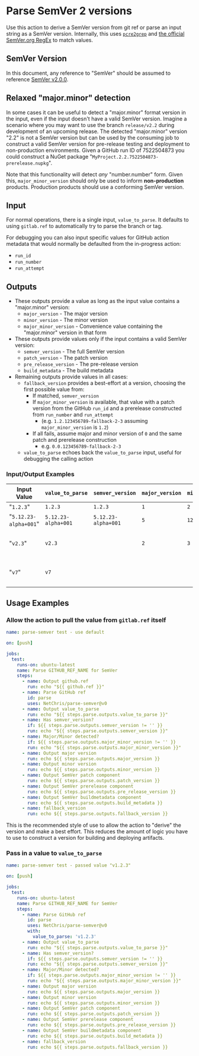 # Parse SemVer 2 versions

Use this action to derive a SemVer version from git ref or parse an input string as a SemVer version.  Internally, this uses [`pcre2grep`](https://www.pcre.org/current/doc/html/pcre2grep.html) and [the official SemVer.org RegEx](https://semver.org/#is-there-a-suggested-regular-expression-regex-to-check-a-semver-string) to match values.

## SemVer Version

In this document, any reference to "SemVer" should be assumed to reference [SemVer v2.0.0](https://semver.org/spec/v2.0.0.html).

## Relaxed "major.minor" detection

In some cases it can be useful to detect a "major.minor" format version in the input, even if the input doesn't have a valid SemVer version.  Imagine a scenario where you may want to use the branch `release/v2.2` during development of an upcoming release.  The detected "major.minor" version "2.2" is not a SemVer version but can be used by the consuming job to construct a valid SemVer version for pre-release testing and deployment to non-production environments.  Given a GitHub run ID of 7522504873 you could construct a NuGet package "`MyProject.2.2.7522504873-prerelease.nupkg`".

Note that this functionality will detect _any_ "number.number" form.  Given this, `major_minor_version` should only be used to inform **non-production** products.  Production products should use a conforming SemVer version.

## Input

For normal operations, there is a single input, `value_to_parse`.  It defaults to using `gitlab.ref` to automatically try to parse the branch or tag.

For debugging you can also input specific values for GitHub action metadata that would normally be defaulted from the in-progress action:

- `run_id`
- `run_number`
- `run_attempt`

## Outputs

- These outputs provide a value as long as the input value contains a "major.minor" version:
  - `major_version` - The major version
  - `minor_version` - The minor version
  - `major_minor_version` - Convenience value containing the "major.minor" version in that form
- These outputs provide values only if the input contains a valid SemVer version:
  - `semver_version` - The full SemVer version
  - `patch_version` - The patch version
  - `pre_release_version` - The pre-release version
  - `build_metadata` - The build metadata
- Remaining outputs provide values in all cases:
  - `fallback_version` provides a best-effort at a version, choosing the first possible value from:
    - If matched, `semver_version`
    - If `major_minor_version` is available, that value with a patch version from the GitHub `run_id` and a prerelease constructed from `run_number` and `run_attempt`
      -  (e.g. `1.2.123456789-fallback-2-3` assuming `major_minor_version` is `1.2`)
    - If all fails, assume major and minor version of `0` and the same patch and prerelease construction
      -  e.g. `0.0.123456789-fallback-2-3`
  - `value_to_parse` echoes back the `value_to_parse` input, useful for debugging the calling action

### Input/Output Examples

| Input Value           | `value_to_parse`    | `semver_version`            | `major_version` | `minor_version` | `major_minor_version` | `patch_version` | `pre_release_version` | `build_metadata` | `fallback_version`                                    |
| ---                   | ---                 | ---                         | ---             | ---             | ---                   | ---             | ---                   | ---              | ---                                                   |
| "`1.2.3`"             | `1.2.3`             | `1.2.3`                     | `1`             | `2`             | `1.2`                 | `3`             | _<EMPTY>_             | _<EMPTY>_        | `1.2.3`                                               |
| "`5.12.23-alpha+001`" | `5.12.23-alpha+001` | `5.12.23-alpha+001`         | `5`             | `12`            | `5.12`                | `23`            | `alpha`               | `001`            | `5.12.23-alpha+001`                                   |
| "`v2.3`"              | `v2.3`              | _<EMPTY>_                   | `2`             | `3`             | `2.3`                 | _<EMPTY>_       | _<EMPTY>_             | _<EMPTY>_`       | `2.3.123456789-fallback-2-3` (sample GH run metadata) |
| "`v7`"                | `v7`                | _<EMPTY>_                   | _<EMPTY>_       | _<EMPTY>_       | _<EMPTY>_             | _<EMPTY>_       | _<EMPTY>_             | _<EMPTY>_`       | `0.0.123456789-fallback-2-3` (sample GH run metadata) |

## Usage Examples

### Allow the action to pull the value from `gitlab.ref` itself

``` yaml
name: parse-semver test - use default

on: [push]

jobs:
  test:
    runs-on: ubuntu-latest
    name: Parse GITHUB_REF_NAME for SemVer
    steps:
      - name: Output github.ref
        run: echo "${{ github.ref }}"
      - name: Parse GitHub ref
        id: parse
        uses: NetChris/parse-semver@v0
      - name: Output value_to_parse
        run: echo "${{ steps.parse.outputs.value_to_parse }}"
      - name: Has semver_version?
        if: ${{ steps.parse.outputs.semver_version != '' }}
        run: echo "${{ steps.parse.outputs.semver_version }}"
      - name: Major/Minor detected?
        if: ${{ steps.parse.outputs.major_minor_version != '' }}
        run: echo "${{ steps.parse.outputs.major_minor_version }}"
      - name: Output major version
        run: echo ${{ steps.parse.outputs.major_version }}
      - name: Output minor version
        run: echo ${{ steps.parse.outputs.minor_version }}
      - name: Output SemVer patch component
        run: echo ${{ steps.parse.outputs.patch_version }}
      - name: Output SemVer prerelease component
        run: echo ${{ steps.parse.outputs.pre_release_version }}
      - name: Output SemVer buildmetadata component
        run: echo ${{ steps.parse.outputs.build_metadata }}
      - name: fallback_version
        run: echo ${{ steps.parse.outputs.fallback_version }}
```

This is the recommended style of use to allow the action to "derive" the version and make a best effort.  This reduces the amount of logic you have to use to construct a version for building and deploying artifacts.

### Pass in a value to `value_to_parse`

``` yaml
name: parse-semver test - passed value "v1.2.3"

on: [push]

jobs:
  test:
    runs-on: ubuntu-latest
    name: Parse GITHUB_REF_NAME for SemVer
    steps:
      - name: Parse GitHub ref
        id: parse
        uses: NetChris/parse-semver@v0
        with:
          value_to_parse: 'v1.2.3'
      - name: Output value_to_parse
        run: echo "${{ steps.parse.outputs.value_to_parse }}"
      - name: Has semver_version?
        if: ${{ steps.parse.outputs.semver_version != '' }}
        run: echo "${{ steps.parse.outputs.semver_version }}"
      - name: Major/Minor detected?
        if: ${{ steps.parse.outputs.major_minor_version != '' }}
        run: echo "${{ steps.parse.outputs.major_minor_version }}"
      - name: Output major version
        run: echo ${{ steps.parse.outputs.major_version }}
      - name: Output minor version
        run: echo ${{ steps.parse.outputs.minor_version }}
      - name: Output SemVer patch component
        run: echo ${{ steps.parse.outputs.patch_version }}
      - name: Output SemVer prerelease component
        run: echo ${{ steps.parse.outputs.pre_release_version }}
      - name: Output SemVer buildmetadata component
        run: echo ${{ steps.parse.outputs.build_metadata }}
      - name: fallback_version
        run: echo ${{ steps.parse.outputs.fallback_version }}
```
